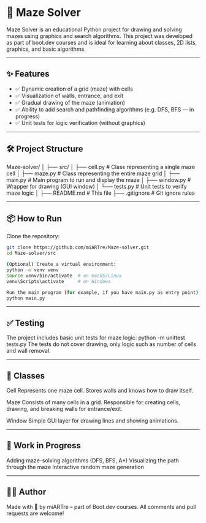 # 🧩 Maze Solver

Maze Solver is an educational Python project for drawing and solving mazes using graphics and search algorithms. This project was developed as part of boot.dev courses and is ideal for learning about classes, 2D lists, graphics, and basic algorithms.

---

## ✨ Features

- ✅ Dynamic creation of a grid (maze) with cells  
- ✅ Visualization of walls, entrance, and exit  
- ✅ Gradual drawing of the maze (animation)  
- ✅ Ability to add search and pathfinding algorithms (e.g. DFS, BFS — in progress)  
- ✅ Unit tests for logic verification (without graphics)  

---

## 🛠️ Project Structure

Maze-solver/
│
├── src/
│ ├── cell.py # Class representing a single maze cell
│ ├── maze.py # Class representing the entire maze grid
│ ├── main.py # Main program to run and display the maze
│ ├── window.py # Wrapper for drawing (GUI window)
│ └── tests.py # Unit tests to verify maze logic
│
├── README.md # This file
├── .gitignore # Git ignore rules

---

## 📦 How to Run

Clone the repository:

```bash
git clone https://github.com/miARTre/Maze-solver.git
cd Maze-solver/src

(Optional) Create a virtual environment:
python -m venv venv
source venv/bin/activate  # on macOS/Linux
venv\Scripts\activate     # on Windows

Run the main program (for example, if you have main.py as entry point):
python main.py

```
---

## ✅ Testing
The project includes basic unit tests for maze logic:
python -m unittest tests.py
The tests do not cover drawing, only logic such as number of cells and wall removal.

---

## 🧱 Classes
Cell
Represents one maze cell. Stores walls and knows how to draw itself.

Maze
Consists of many cells in a grid. Responsible for creating cells, drawing, and breaking walls for entrance/exit.

Window
Simple GUI layer for drawing lines and showing animations.

---

## 🔧 Work in Progress
Adding maze-solving algorithms (DFS, BFS, A*)
Visualizing the path through the maze
Interactive random maze generation

---

## 👨‍💻 Author
Made with 🧠 by miARTre – part of Boot.dev courses.
All comments and pull requests are welcome!